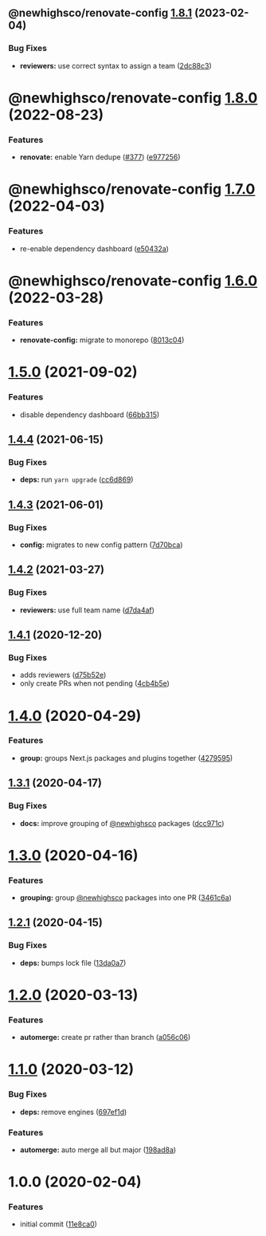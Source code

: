 ## @newhighsco/renovate-config [1.8.1](https://github.com/newhighsco/config/compare/@newhighsco/renovate-config@1.8.0...@newhighsco/renovate-config@1.8.1) (2023-02-04)


### Bug Fixes

* **reviewers:** use correct syntax to assign a team ([2dc88c3](https://github.com/newhighsco/config/commit/2dc88c3535310229baa3fc0aa92ebbaa50d365c7))

# @newhighsco/renovate-config [1.8.0](https://github.com/newhighsco/config/compare/@newhighsco/renovate-config@1.7.0...@newhighsco/renovate-config@1.8.0) (2022-08-23)


### Features

* **renovate:** enable Yarn dedupe ([#377](https://github.com/newhighsco/config/issues/377)) ([e977256](https://github.com/newhighsco/config/commit/e977256173531c1e190d0f9a463c6d5f06f1ae3d))

# @newhighsco/renovate-config [1.7.0](https://github.com/newhighsco/config/compare/@newhighsco/renovate-config@1.6.0...@newhighsco/renovate-config@1.7.0) (2022-04-03)


### Features

* re-enable dependency dashboard ([e50432a](https://github.com/newhighsco/config/commit/e50432ac8c8c594f539140799f6771ffacad03af))

# @newhighsco/renovate-config [1.6.0](https://github.com/newhighsco/config/compare/@newhighsco/renovate-config@1.5.0...@newhighsco/renovate-config@1.6.0) (2022-03-28)


### Features

* **renovate-config:** migrate to monorepo ([8013c04](https://github.com/newhighsco/config/commit/8013c04620f219433ab4f5c7489c86923c95e92c))

# [1.5.0](https://github.com/newhighsco/renovate-config/compare/v1.4.4...v1.5.0) (2021-09-02)


### Features

* disable dependency dashboard ([66bb315](https://github.com/newhighsco/renovate-config/commit/66bb31536994d54be2a6d597537550f8d25acf9b))

## [1.4.4](https://github.com/newhighsco/renovate-config/compare/v1.4.3...v1.4.4) (2021-06-15)


### Bug Fixes

* **deps:** run `yarn upgrade` ([cc6d869](https://github.com/newhighsco/renovate-config/commit/cc6d8699d3eed4051ca988ceea8f97ba82b6017d))

## [1.4.3](https://github.com/newhighsco/renovate-config/compare/v1.4.2...v1.4.3) (2021-06-01)


### Bug Fixes

* **config:** migrates to new config pattern ([7d70bca](https://github.com/newhighsco/renovate-config/commit/7d70bcaabe3d7bb8bb9cebfce0b2ea3ccc94d902))

## [1.4.2](https://github.com/newhighsco/renovate-config/compare/v1.4.1...v1.4.2) (2021-03-27)


### Bug Fixes

* **reviewers:** use full team name ([d7da4af](https://github.com/newhighsco/renovate-config/commit/d7da4af80a50630eb150e6a367fbd5cbfe4fed36))

## [1.4.1](https://github.com/newhighsco/renovate-config/compare/v1.4.0...v1.4.1) (2020-12-20)


### Bug Fixes

* adds reviewers ([d75b52e](https://github.com/newhighsco/renovate-config/commit/d75b52ee832df891fdc5c6faa84ab1190963e63e))
* only create PRs when not pending ([4cb4b5e](https://github.com/newhighsco/renovate-config/commit/4cb4b5e0cffd6d9f66fab09ff71348e35cc982fe))

# [1.4.0](https://github.com/newhighsco/renovate-config/compare/v1.3.1...v1.4.0) (2020-04-29)


### Features

* **group:** groups Next.js packages and plugins together ([4279595](https://github.com/newhighsco/renovate-config/commit/427959507b27491d9772c869b6d161b051a2b538))

## [1.3.1](https://github.com/newhighsco/renovate-config/compare/v1.3.0...v1.3.1) (2020-04-17)


### Bug Fixes

* **docs:** improve grouping of [@newhighsco](https://github.com/newhighsco) packages ([dcc971c](https://github.com/newhighsco/renovate-config/commit/dcc971cbcd64e3594aaa2c9312d2b8fd4ff1fb3f))

# [1.3.0](https://github.com/newhighsco/renovate-config/compare/v1.2.1...v1.3.0) (2020-04-16)


### Features

* **grouping:** group [@newhighsco](https://github.com/newhighsco) packages into one PR ([3461c6a](https://github.com/newhighsco/renovate-config/commit/3461c6ab6489f6e2da3a1b16a5aaccedf00aa589))

## [1.2.1](https://github.com/newhighsco/renovate-config/compare/v1.2.0...v1.2.1) (2020-04-15)


### Bug Fixes

* **deps:** bumps lock file ([13da0a7](https://github.com/newhighsco/renovate-config/commit/13da0a7d00a624a143d0b9ebc9bb47b7a04eaa4b))

# [1.2.0](https://github.com/newhighsco/renovate-config/compare/v1.1.0...v1.2.0) (2020-03-13)


### Features

* **automerge:** create pr rather than branch ([a056c06](https://github.com/newhighsco/renovate-config/commit/a056c064a7492ad52f21cf1f125e87ec07e58c0e))

# [1.1.0](https://github.com/newhighsco/renovate-config/compare/v1.0.0...v1.1.0) (2020-03-12)


### Bug Fixes

* **deps:** remove engines ([697ef1d](https://github.com/newhighsco/renovate-config/commit/697ef1d4a9c64adf619cd4d3de4c49f8a8ad3996))


### Features

* **automerge:** auto merge all but major ([198ad8a](https://github.com/newhighsco/renovate-config/commit/198ad8af1b6a400872d53d4a736a2ec13de6acfe))

# 1.0.0 (2020-02-04)


### Features

* initial commit ([11e8ca0](https://github.com/newhighsco/renovate-config/commit/11e8ca09a679d9137a29f7d2cbfbc53908d66e01))
